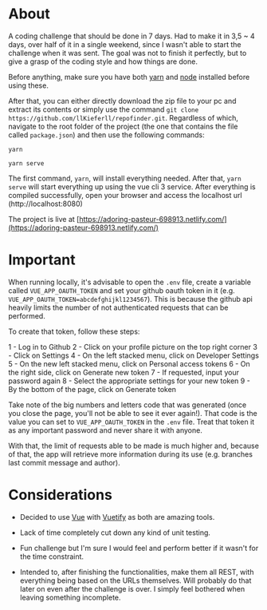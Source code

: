 # About
A coding challenge that should be done in 7 days. Had to make it in 3,5 ~ 4 days, over half of it in a single weekend, since I wasn't able to start the challenge when it was sent. The goal was not to finish it perfectly, but to give a grasp of the coding style and how things are done.

Before anything, make sure you have both [yarn](https://yarnpkg.com/lang/en/docs/install/#windows-stable) and [node](https://nodejs.org/en/download/) installed before using these.

After that, you can either directly download the zip file to your pc and extract its contents or simply use the command `git clone https://github.com/llKieferll/repofinder.git`. Regardless of which, navigate to the root folder of the project (the one that contains the file called `package.json`) and then use the following commands:

```yarn```

```yarn serve```

The first command, `yarn`, will install everything needed. After that, `yarn serve` will start everything up using the vue cli 3 service. After everything is compiled successfully, open your browser and access the localhost url (http://localhost:8080)

The project is live at [https://adoring-pasteur-698913.netlify.com/](https://adoring-pasteur-698913.netlify.com/)

# Important

When running locally, it's advisable to open the `.env` file, create a variable called `VUE_APP_OAUTH_TOKEN` and set your github oauth token in it (e.g. `VUE_APP_OAUTH_TOKEN=abcdefghijkl1234567`). This is because the github api heavily limits the number of not authenticated requests that can be performed.

To create that token, follow these steps:

1 - Log in to Github
2 - Click on your profile picture on the top right corner
3 - Click on Settings
4 - On the left stacked menu, click on Developer Settings
5 - On the new left stacked menu, click on Personal access tokens
6 - On the right side, click on Generate new token
7 - If requested, input your password again
8 - Select the appropriate settings for your new token
9 - By the bottom of the page, click on Generate token

Take note of the big numbers and letters code that was generated (once you close the page, you'll not be able to see it ever again!). That code is the value you can set to `VUE_APP_OAUTH_TOKEN` in the `.env` file. Treat that token it as any important password and never share it with anyone. 

With that, the limit of requests able to be made is much higher and, because of that, the app will retrieve more information during its use (e.g. branches last commit message and author).

# Considerations

- Decided to use [Vue](https://vuejs.org/) with [Vuetify](https://vuetifyjs.com/en/) as both are amazing tools.

- Lack of time completely cut down any kind of unit testing.

- Fun challenge but I'm sure I would feel and perform better if it wasn't for the time constraint.

- Intended to, after finishing the functionalities, make them all REST, with everything being based on the URLs themselves. Will probably do that later on even after the challenge is over. I simply feel bothered when leaving something incomplete.
